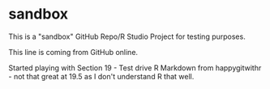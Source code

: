 # sandbox

This is a "sandbox" GitHub Repo/R Studio Project for testing purposes. 

This line is coming from GitHub online.

Started playing with Section 19 - Test drive R Markdown from happygitwithr - not that great at 19.5 as I don't understand R that well. 
